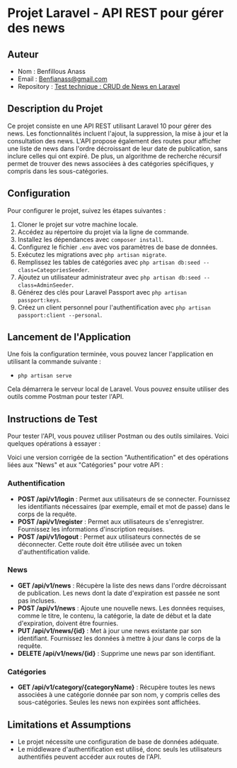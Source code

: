 # Projet Laravel - API REST pour gérer des news

## Auteur
- Nom : Benfillous Anass
- Email : [Benfianass@gmail.com](mailto:Benfianass@gmail.com)
- Repository : [Test technique : CRUD de News en Laravel](https://github.com/Benfill/News-CRUD)

## Description du Projet
Ce projet consiste en une API REST utilisant Laravel 10 pour gérer des news. Les fonctionnalités incluent l'ajout, la suppression, la mise à jour et la consultation des news. L'API propose également des routes pour afficher une liste de news dans l'ordre décroissant de leur date de publication, sans inclure celles qui ont expiré. De plus, un algorithme de recherche récursif permet de trouver des news associées à des catégories spécifiques, y compris dans les sous-catégories.

## Configuration
Pour configurer le projet, suivez les étapes suivantes :

1. Cloner le projet sur votre machine locale.
2. Accédez au répertoire du projet via la ligne de commande.
3. Installez les dépendances avec `composer install`.
4. Configurez le fichier `.env` avec vos paramètres de base de données.
5. Exécutez les migrations avec `php artisan migrate`.
6. Remplissez les tables de catégories avec `php artisan db:seed --class=CategoriesSeeder`.
7. Ajoutez un utilisateur administrateur avec `php artisan db:seed --class=AdminSeeder`.
8. Générez des clés pour Laravel Passport avec `php artisan passport:keys`.
9. Créez un client personnel pour l'authentification avec `php artisan passport:client --personal`.

## Lancement de l'Application
Une fois la configuration terminée, vous pouvez lancer l'application en utilisant la commande suivante :
- `php artisan serve`

Cela démarrera le serveur local de Laravel. Vous pouvez ensuite utiliser des outils comme Postman pour tester l'API.

## Instructions de Test
Pour tester l'API, vous pouvez utiliser Postman ou des outils similaires. Voici quelques opérations à essayer :

Voici une version corrigée de la section "Authentification" et des opérations liées aux "News" et aux "Catégories" pour votre API :

### Authentification
- **POST /api/v1/login** : Permet aux utilisateurs de se connecter. Fournissez les identifiants nécessaires (par exemple, email et mot de passe) dans le corps de la requête.
- **POST /api/v1/register** : Permet aux utilisateurs de s'enregistrer. Fournissez les informations d'inscription requises.
- **POST /api/v1/logout** : Permet aux utilisateurs connectés de se déconnecter. Cette route doit être utilisée avec un token d'authentification valide.

### News
- **GET /api/v1/news** : Récupère la liste des news dans l'ordre décroissant de publication. Les news dont la date d'expiration est passée ne sont pas incluses.
- **POST /api/v1/news** : Ajoute une nouvelle news. Les données requises, comme le titre, le contenu, la catégorie, la date de début et la date d'expiration, doivent être fournies.
- **PUT /api/v1/news/{id}** : Met à jour une news existante par son identifiant. Fournissez les données à mettre à jour dans le corps de la requête.
- **DELETE /api/v1/news/{id}** : Supprime une news par son identifiant.

### Catégories
- **GET /api/v1/category/{categoryName}** : Récupère toutes les news associées à une catégorie donnée par son nom, y compris celles des sous-catégories. Seules les news non expirées sont affichées.

## Limitations et Assumptions
- Le projet nécessite une configuration de base de données adéquate.
- Le middleware d'authentification est utilisé, donc seuls les utilisateurs authentifiés peuvent accéder aux routes de l'API.

